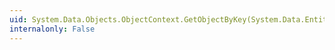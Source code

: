 ```yaml
---
uid: System.Data.Objects.ObjectContext.GetObjectByKey(System.Data.EntityKey)
internalonly: False
---
```

